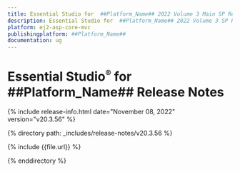 ```yaml
---
title: Essential Studio for  ##Platform_Name## 2022 Volume 3 Main SP Release Release Notes
description: Essential Studio for  ##Platform_Name## 2022 Volume 3 SP Release Release Notes
platform: ej2-asp-core-mvc
publishingplatform: ##Platform_Name##
documentation: ug
---
```


# Essential Studio<sup style="font-size:70%">&reg;</sup> for  ##Platform_Name##   Release Notes  

{% include release-info.html date="November 08, 2022"  version="v20.3.56" %} 

{% directory path: _includes/release-notes/v20.3.56 %}

{% include {{file.url}} %}

{% enddirectory %}
